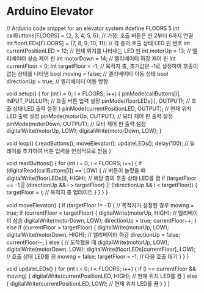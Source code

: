 # Arduino Elevator

// Arduino code snippet for an elevator system
#define FLOORS 5
int callButtons[FLOORS] = {2, 3, 4, 5, 6}; // 가정: 호출 버튼은 핀 2부터 6까지 연결
int floorLEDs[FLOORS] = {7, 8, 9, 10, 11}; // 각 층의 호출 상태 LED 핀 번호
int currentPositionLED = 12; // 현재 위치를 나타내는 LED 핀
int motorUp = 13; // 엘리베이터 상승 제어 핀
int motorDown = 14; // 엘리베이터 하강 제어 핀
int currentFloor = 0;
int targetFloor = -1; // 목적지 층, 초기값은 -1로 설정하여 호출이 없는 상태를 나타냄
bool moving = false; // 엘리베이터 이동 상태
bool directionUp = true; // 엘리베이터 이동 방향

void setup() {
  for (int i = 0; i < FLOORS; i++) {
    pinMode(callButtons[i], INPUT_PULLUP); // 호출 버튼 입력 설정
    pinMode(floorLEDs[i], OUTPUT); // 호출 상태 LED 출력 설정
  }
  pinMode(currentPositionLED, OUTPUT); // 현재 위치 LED 출력 설정
  pinMode(motorUp, OUTPUT); // 모터 제어 핀 출력 설정
  pinMode(motorDown, OUTPUT); // 모터 제어 핀 출력 설정
  digitalWrite(motorUp, LOW);
  digitalWrite(motorDown, LOW);
}

void loop() {
  readButtons();
  moveElevator();
  updateLEDs();
  delay(100); // 딜레이를 추가하여 버튼 입력을 안정적으로 받음
}

void readButtons() {
  for (int i = 0; i < FLOORS; i++) {
    if (digitalRead(callButtons[i]) == LOW) { // 버튼이 눌렸을 때
      digitalWrite(floorLEDs[i], HIGH); // 해당 층의 호출 상태 LED를 켬
      if (targetFloor == -1 || (directionUp && i > targetFloor) || (!directionUp && i < targetFloor)) {
        targetFloor = i; // 목적지 층 업데이트
      }
    }
  }
}

void moveElevator() {
  if (targetFloor != -1) { // 목적지가 설정된 경우
    moving = true;
    if (currentFloor < targetFloor) {
      digitalWrite(motorUp, HIGH); // 엘리베이터 상승
      digitalWrite(motorDown, LOW);
      directionUp = true;
      currentFloor++;
    } else if (currentFloor > targetFloor) {
      digitalWrite(motorUp, LOW);
      digitalWrite(motorDown, HIGH); // 엘리베이터 하강
      directionUp = false;
      currentFloor--;
    } else {
      // 도착했을 때
      digitalWrite(motorUp, LOW);
      digitalWrite(motorDown, LOW);
      digitalWrite(floorLEDs[currentFloor], LOW); // 호출 상태 LED를 끔
      moving = false;
      targetFloor = -1; // 다음 호출 대기
    }
  }
}

void updateLEDs() {
  for (int i = 0; i < FLOORS; i++) {
    if (i == currentFloor && moving) {
      digitalWrite(currentPositionLED, HIGH); // 현재 위치 LED를 켬
    } else {
      digitalWrite(currentPositionLED, LOW); // 현재 위치 LED를 끔
    }
  }
}


